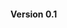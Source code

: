 #### Version 0.1

```{include} /release-notes/0.1.1.md
```

```{include} /release-notes/0.1.0.md
```